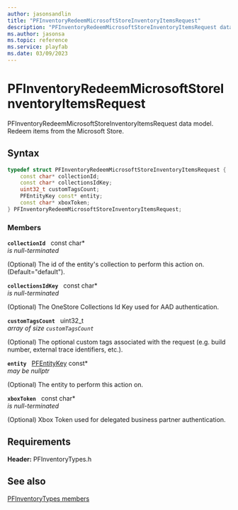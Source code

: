 ```yaml
---
author: jasonsandlin
title: "PFInventoryRedeemMicrosoftStoreInventoryItemsRequest"
description: "PFInventoryRedeemMicrosoftStoreInventoryItemsRequest data model. Redeem items from the Microsoft Store."
ms.author: jasonsa
ms.topic: reference
ms.service: playfab
ms.date: 03/09/2023
---
```


# PFInventoryRedeemMicrosoftStoreInventoryItemsRequest  

PFInventoryRedeemMicrosoftStoreInventoryItemsRequest data model. Redeem items from the Microsoft Store.  

## Syntax  
  
```cpp
typedef struct PFInventoryRedeemMicrosoftStoreInventoryItemsRequest {  
    const char* collectionId;  
    const char* collectionsIdKey;  
    uint32_t customTagsCount;  
    PFEntityKey const* entity;  
    const char* xboxToken;  
} PFInventoryRedeemMicrosoftStoreInventoryItemsRequest;  
```
  
### Members  
  
**`collectionId`** &nbsp; const char*  
*is null-terminated*  
  
(Optional) The id of the entity's collection to perform this action on. (Default="default").
  
**`collectionsIdKey`** &nbsp; const char*  
*is null-terminated*  
  
(Optional) The OneStore Collections Id Key used for AAD authentication.
  
**`customTagsCount`** &nbsp; uint32_t  
*array of size `customTagsCount`*  
  
(Optional) The optional custom tags associated with the request (e.g. build number, external trace identifiers, etc.).
  
**`entity`** &nbsp; [PFEntityKey](../../pftypes/structs/pfentitykey-c.md) const*  
*may be nullptr*  
  
(Optional) The entity to perform this action on.
  
**`xboxToken`** &nbsp; const char*  
*is null-terminated*  
  
(Optional) Xbox Token used for delegated business partner authentication.
  
  
## Requirements  
  
**Header:** PFInventoryTypes.h
  
## See also  
[PFInventoryTypes members](../pfinventorytypes_members.md)  

  
  
